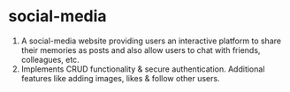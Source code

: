 # social-media
1. A social-media website providing users an interactive platform to share their memories as posts and also allow users to chat with friends, colleagues, etc.
2. Implements CRUD functionality & secure authentication. Additional features like adding images, likes & follow other users. 
